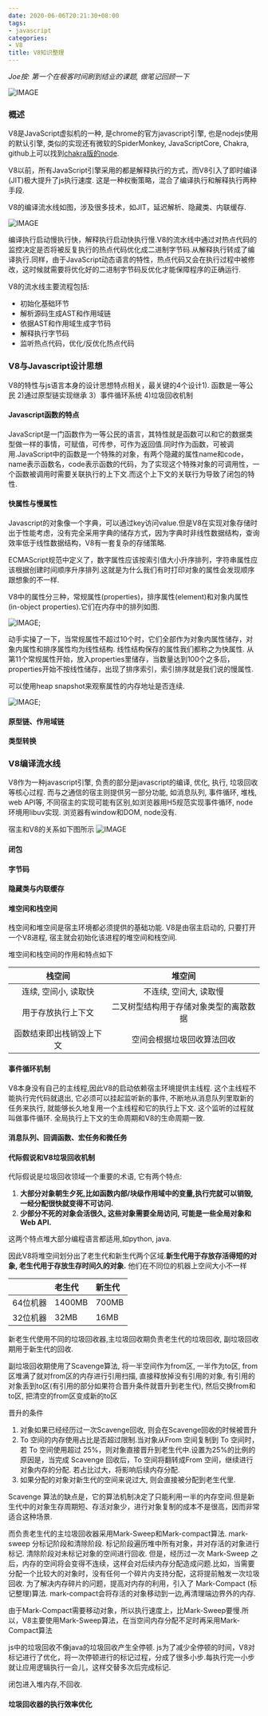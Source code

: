 ```yaml
---
date: 2020-06-06T20:21:30+08:00
tags: 
- javascript
categories:
- V8
title: V8知识整理
---
```


_Joe按: 第一个在极客时间刷到结业的课题, 做笔记回顾一下_

![IMAGE](/pimg/BBF0143EF4B402627F08F1C70EDEAEAF.jpg)

### 概述
V8是JavaScript虚拟机的一种, 是chrome的官方javascript引擎, 也是nodejs使用的默认引擎, 类似的实现还有微软的SpiderMonkey, JavaScriptCore, Chakra, github上可以找到[chakra版的node](https://github.com/nodejs/node-chakracore).

V8以前，所有JavaScript引擎采用的都是解释执行的方式，而V8引入了即时编译(JIT)极大提升了js执行速度. 这是一种权衡策略，混合了编译执行和解释执行两种手段.

V8的编译流水线如图，涉及很多技术，如JIT，延迟解析、隐藏类、内联缓存.

![IMAGE](/pimg/2C6B9AC3D9A97E89A18D3920710AD17C.jpg)

编译执行启动慢执行快，解释执行启动快执行慢.V8的流水线中通过对热点代码的监控决定是否将被反复执行的热点代码优化成二进制字节码.从解释执行转成了编译执行.同样，由于JavaScript动态语言的特性，热点代码又会在执行过程中被修改，这时候就需要将优化好的二进制字节码反优化才能保障程序的正确运行.

V8的流水线主要流程包括:
  - 初始化基础环节
  - 解析源码生成AST和作用域链
  - 依据AST和作用域生成字节码
  - 解释执行字节码
  - 监听热点代码，优化/反优化热点代码

### V8与Javascript设计思想

V8的特性与js语言本身的设计思想特点相关，最关键的4个设计1). 函数是一等公民 2)通过原型链实现继承 3）事件循环系统 4)垃圾回收机制

#### Javascript函数的特点
JavaScript是一门函数作为一等公民的语言，其特性就是函数可以和它的数据类型做一样的事情，可赋值，可传参，可作为返回值.同时作为函数，可被调用.JavaScript中的函数是一个特殊的对象，有两个隐藏的属性name和code，name表示函数名，code表示函数的代码，为了实现这个特殊对象的可调用性，一个函数被调用时需要关联执行的上下文.而这个上下文的关联行为导致了闭包的特性.

#### 快属性与慢属性

Javascript的对象像一个字典，可以通过key访问value.但是V8在实现对象存储时出于性能考虑，没有完全采用字典的储存方式，因为字典时非线性数据结构，查询效率低于线性数据结构，V8有一套复杂的存储策略.

ECMAScript规范中定义了，数字属性应该按索引值大小升序排列，字符串属性应该根据创建时间顺序升序排列.这就是为什么我们有时打印对象的属性会发现顺序跟想象的不一样.

V8中的属性分三种，常规属性(properties)，排序属性(element)和对象内属性(in-object properties).它们在内存中的排列如图.

![IMAGE](/pimg/5151591535371.jpg);

动手实操了一下，当常规属性不超过10个时，它们全部作为对象内属性储存，对象内属性和排序属性均为线性结构. 线性结构保存的属性我们都称之为快属性. 从第11个常规属性开始，放入properties里储存，当数量达到100个之多后，properties开始不按线性储存，出现了排序索引，索引排序就是我们说的慢属性.

可以使用heap snapshot来观察属性的内存地址是否连续.

![IMAGE](/pimg/5161591535372.jpg);

#### 原型链、作用域链

#### 类型转换

### V8编译流水线
V8作为一种javascript引擎, 负责的部分是javascript的编译, 优化, 执行, 垃圾回收等核心过程. 而与之通信的宿主则提供另一部分功能, 如消息队列, 事件循环, 堆栈, web API等, 不同宿主的实现可能有区别,如浏览器用H5规范实现事件循环, node环境用libuv实现. 浏览器有window和DOM, node没有.

宿主和V8的关系如下图所示
![IMAGE](/pimg/A32CE70B1939B8FEE3C8DE0124014D59.jpg)

#### 闭包

#### 字节码

#### 隐藏类与内联缓存

#### 堆空间和栈空间
  栈空间和堆空间是宿主环境都必须提供的基础功能.
  V8是由宿主启动的, 只要打开一个V8进程, 宿主就会初始化该进程的堆空间和栈空间.
  
  堆空间和栈空间的作用和特点如下
  
|栈空间|堆空间|
|:--:|:--:|
|连续, 空间小, 读取快|不连续, 空间大, 读取慢|
|用于存放执行上下文 |二叉树型结构用于存储对象类型的离散数据|
|函数结束即出栈销毁上下文|空间会根据垃圾回收算法回收|

#### 事件循环机制
  V8本身没有自己的主线程,因此V8的启动依赖宿主环境提供主线程. 这个主线程不能执行完代码就退出, 它必须可以挂起监听新的事件, 不断地从消息队列里取新的任务来执行, 就能够长久地复用一个主线程和它的执行上下文. 这个监听的过程就叫做事件循环. 
  全局执行上下文的生命周期和V8的生命周期一致.
  
#### 消息队列、回调函数、宏任务和微任务
  
#### 代际假说和V8垃圾回收机制

代际假说是垃圾回收领域一个重要的术语, 它有两个特点:

1. __大部分对象朝生夕死,比如函数内部/块级作用域中的变量,执行完就可以销毁,一经分配很快就变得不可访问.__
2. __少部分不死的对象会活很久, 这些对象需要全局访问, 可能是一些全局对象和Web API.__

这两个特点堆大部分编程语言都适用,如python, java.

因此V8将堆空间划分出了老生代和新生代两个区域.**新生代用于存放存活得短的对象, 老生代用于存放生存时间久的对象.**
他们在不同位的机器上空间大小不一样

||老生代|新生代|
|:--:|:--|:--|
|64位机器|1400MB|700MB|
|32位机器|32MB|16MB|

新老生代使用不同的垃圾回收器,主垃圾回收期负责老生代的垃圾回收, 副垃圾回收期用于新生代的回收.

副垃圾回收期使用了Scavenge算法, 将一半空间作为from区, 一半作为to区, from区堆满了就对from区的内存进行引用扫描, 直接释放掉没有引用的对象, 有引用的对象丢到to区(有引用的部分如果符合晋升条件就晋升到老生代), 然后交换from和to区, 把清空的from区变成新的to区

晋升的条件

1. 对象如果已经经历过一次Scavenge回收, 则会在Scavenge回收的时候被晋升
2. To 空间的内存使用占比是否超过限制.当对象从From 空间复制到 To 空间时，若 To 空间使用超过 25%，则对象直接晋升到老生代中.设置为25%的比例的原因是，当完成 Scavenge 回收后，To 空间将翻转成From 空间，继续进行对象内存的分配. 若占比过大，将影响后续内存分配.
3. 如果分配的对象对新生代的空间来说过大, 则会直接被分配到老生代里.

Scavenge 算法的缺点是，它的算法机制决定了只能利用一半的内存空间.但是新生代中的对象生存周期短、存活对象少，进行对象复制的成本不是很高，因而非常适合这种场景.

而负责老生代的主垃圾回收器采用Mark-Sweep和Mark-compact算法.
mark-sweep 分标记阶段和清除阶段. 标记阶段遍历堆中所有对象，并对存活的对象进行标记. 清除阶段对未标记对象的空间进行回收.
但是，经历过一次 Mark-Sweep 之后，内存的空间将会变得不连续，这样会对后续内存分配造成问题.比如，当需要分配一个比较大的对象时，没有任何一个碎片内支持分配，这将提前触发一次垃圾回收.
为了解决内存碎片的问题，提高对内存的利用，引入了 Mark-Compact (标记整理)算法. mark-compact会将存活的对象移动到一边,再清理端边界外的内存.

由于Mark-Compact需要移动对象，所以执行速度上，比Mark-Sweep要慢.所以，V8主要使用Mark-Sweep算法，在当空间内存分配不足时再采用Mark-Compact算法

js中的垃圾回收不像java的垃圾回收产生全停顿. js为了减少全停顿的时间，V8对标记进行了优化，将一次停顿进行的标记过程，分成了很多小步.每执行完一小步就让应用逻辑执行一会儿，这样交替多次后完成标记.

闭包进入堆内存,不回收.

#### 垃圾回收器的执行效率优化

